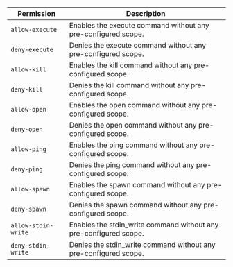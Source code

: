 | Permission | Description |
|------|-----|
|`allow-execute`|Enables the execute command without any pre-configured scope.|
|`deny-execute`|Denies the execute command without any pre-configured scope.|
|`allow-kill`|Enables the kill command without any pre-configured scope.|
|`deny-kill`|Denies the kill command without any pre-configured scope.|
|`allow-open`|Enables the open command without any pre-configured scope.|
|`deny-open`|Denies the open command without any pre-configured scope.|
|`allow-ping`|Enables the ping command without any pre-configured scope.|
|`deny-ping`|Denies the ping command without any pre-configured scope.|
|`allow-spawn`|Enables the spawn command without any pre-configured scope.|
|`deny-spawn`|Denies the spawn command without any pre-configured scope.|
|`allow-stdin-write`|Enables the stdin_write command without any pre-configured scope.|
|`deny-stdin-write`|Denies the stdin_write command without any pre-configured scope.|

